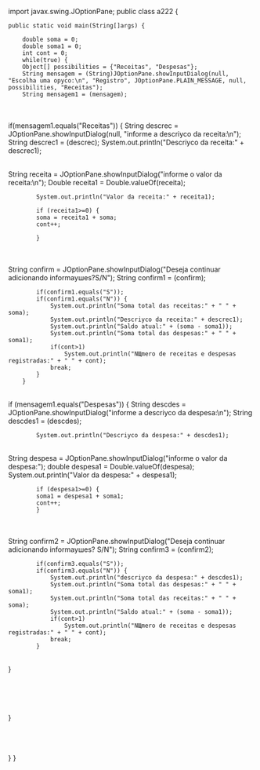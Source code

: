 
import javax.swing.JOptionPane;
public class a222 {
	
	public static void main(String[]args) {
		
		double soma = 0;
		double soma1 = 0;
		int cont = 0;
		while(true) {
		Object[] possibilities = {"Receitas", "Despesas"};
		String mensagem = (String)JOptionPane.showInputDialog(null, "Escolha uma opусo:\n", "Registro", JOptionPane.PLAIN_MESSAGE, null, possibilities, "Receitas");
		String mensagem1 = (mensagem);


​		
​		
		if(mensagem1.equals("Receitas")) {
			String descrec = JOptionPane.showInputDialog(null, "informe a descriусo da receita:\n");
			String descrec1 = (descrec);
			System.out.println("Descriусo da receita:" + descrec1);


​			
			String receita = JOptionPane.showInputDialog("informe o valor da receita:\n");
			Double receita1 = Double.valueOf(receita);
			
			System.out.println("Valor da receita:" + receita1);
			
			if (receita1>=0) {
			soma = receita1 + soma;
			cont++;
			
			}


​			
​			
			String confirm = JOptionPane.showInputDialog("Deseja continuar adicionando informaушes?S/N");
			String confirm1 = (confirm);
			
			if(confirm1.equals("S"));
			if(confirm1.equals("N")) {
				System.out.println("Soma total das receitas:" + " " + soma);
				System.out.println("Descriусo da receita:" + descrec1);	
				System.out.println("Saldo atual:" + (soma - soma1));
				System.out.println("Soma total das despesas:" + " " + soma1);
				if(cont>1) 
					System.out.println("NЩmero de receitas e despesas registradas:" + " " + cont);
				break;
			}
		}


​	
			if (mensagem1.equals("Despesas")) {
			String descdes = JOptionPane.showInputDialog("informe a descriусo da despesa:\n");
			String descdes1 = (descdes);
			
			System.out.println("Descriусo da despesa:" + descdes1);


​			
		    String despesa = JOptionPane.showInputDialog("informe o valor da despesa:");
		    double despesa1 = Double.valueOf(despesa);
		    System.out.println("Valor da despesa:" + despesa1);
		    
		    if (despesa1>=0) {
			soma1 = despesa1 + soma1;
			cont++;
		    }


​			
​		    
		    String confirm2 = JOptionPane.showInputDialog("Deseja continuar adicionando informaушes? S/N");
			String confirm3 = (confirm2);
			
			if(confirm3.equals("S"));
			if(confirm3.equals("N")) {
				System.out.println("descriусo da despesa:" + descdes1);
				System.out.println("Soma total das despesas:" + " " + soma1);
				System.out.println("Soma total das receitas:" + " " + soma);
				System.out.println("Saldo atual:" + (soma - soma1));
				if(cont>1) 
					System.out.println("NЩmero de receitas e despesas registradas:" + " " + cont);
				break;
			}


​		   
			}


​    	      
​    	      
​	
​			
		}


​		  		  		    
​		
​		
		}
}
	


​		
​				
​			
​		
​		
​            
​		
​		
​		
​	
​		
​		
​	



